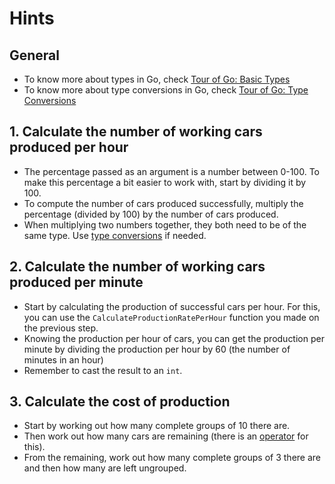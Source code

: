 # Hints

## General

- To know more about types in Go, check [Tour of Go: Basic Types][basic types]
- To know more about type conversions in Go, check [Tour of Go: Type Conversions][type conversions]

## 1. Calculate the number of working cars produced per hour

- The percentage passed as an argument is a number between 0-100. To make this percentage a bit easier to work with, start by dividing it by 100.
- To compute the number of cars produced successfully, multiply the percentage (divided by 100) by the number of cars produced.
- When multiplying two numbers together, they both need to be of the same type. Use [type conversions][type conversions] if needed.

## 2. Calculate the number of working cars produced per minute

- Start by calculating the production of successful cars per hour. For this, you can use the `CalculateProductionRatePerHour` function you made on the previous step.
- Knowing the production per hour of cars, you can get the production per minute by dividing the production per hour by 60 (the number of minutes in an hour)
- Remember to cast the result to an `int`.

## 3. Calculate the cost of production 

- Start by working out how many complete groups of 10 there are.
- Then work out how many cars are remaining (there is an [operator][modulo operator] for this).
- From the remaining, work out how many complete groups of 3 there are and then how many are left ungrouped.

[basic types]: https://tour.golang.org/basics/11
[type conversions]: https://tour.golang.org/basics/13
[modulo operator]: https://golangbyexample.com/remainder-modulus-go-golang/
